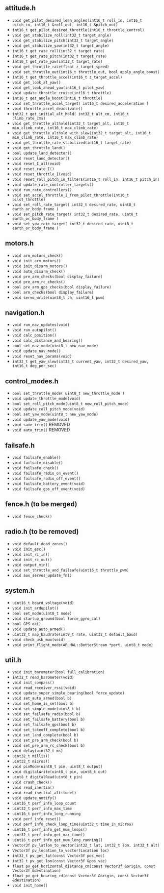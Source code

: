 
## attitude.h
- `void get_pilot_desired_lean_angles(int16_t roll_in, int16_t pitch_in, int16_t &roll_out, int16_t &pitch_out)`
- `int16_t get_pilot_desired_throttle(int16_t throttle_control)`
- `void get_stabilize_roll(int32_t target_angle)`
- `void get_stabilize_pitch(int32_t target_angle)`
- `void get_stabilize_yaw(int32_t target_angle)`
- `int16_t get_rate_roll(int32_t target_rate)`
- `int16_t get_rate_pitch(int32_t target_rate)`
- `int16_t get_rate_yaw(int32_t target_rate)`
- `void get_throttle_rate(float z_target_speed)`
- `void set_throttle_out(int16_t throttle_out, bool apply_angle_boost)`
- `int16_t get_throttle_accel(int16_t z_target_accel)`
- `void get_look_at_yaw()`
- `void get_look_ahead_yaw(int16_t pilot_yaw)`
- `void update_throttle_cruise(int16_t throttle)`
- `int16_t get_angle_boost(int16_t throttle)`
- `void set_throttle_accel_target( int16_t desired_acceleration )`
- `void throttle_accel_deactivate()`
- `int32_t get_initial_alt_hold( int32_t alt_cm, int16_t climb_rate_cms)`
- `void get_throttle_althold(int32_t target_alt, int16_t min_climb_rate, int16_t max_climb_rate)`
- `void get_throttle_althold_with_slew(int32_t target_alt, int16_t min_climb_rate, int16_t max_climb_rate)`
- `void get_throttle_rate_stabilized(int16_t target_rate)`
- `void get_throttle_land()`
- `bool update_land_detector()`
- `void reset_land_detector()`
- `void reset_I_all(void)`
- `void reset_rate_I()`
- `void reset_throttle_I(void)`
- `void reset_roll_pitch_in_filters(int16_t roll_in, int16_t pitch_in)`
- `void update_rate_controller_targets()`
- `void run_rate_controllers()`
- `void set_accel_throttle_I_from_pilot_throttle(int16_t pilot_throttle)`
- `void set_roll_rate_target( int32_t desired_rate, uint8_t earth_or_body_frame )`
- `void set_pitch_rate_target( int32_t desired_rate, uint8_t earth_or_body_frame )`
- `void set_yaw_rate_target( int32_t desired_rate, uint8_t earth_or_body_frame )`

## motors.h
- `void arm_motors_check()`
- `void init_arm_motors()`
- `void init_disarm_motors()`
- `void auto_disarm_check()`
- `void pre_arm_checks(bool display_failure)`
- `void pre_arm_rc_checks()`
- `bool pre_arm_gps_checks(bool display_failure)`
- `bool arm_checks(bool display_failure)`
- `void servo_write(uint8_t ch, uint16_t pwm)`

## navigation.h
- `void run_nav_updates(void)`
- `void run_autopilot()`
- `void calc_position()`
- `void calc_distance_and_bearing()`
- `bool set_nav_mode(uint8_t new_nav_mode)`
- `void update_nav_mode()`
- `void reset_nav_params(void)`
- `int32_t get_yaw_slew(int32_t current_yaw, int32_t desired_yaw, int16_t deg_per_sec)`

## control_modes.h
- `bool set_throttle_mode( uint8_t new_throttle_mode )`
- `void update_throttle_mode(void)`
- `bool set_roll_pitch_mode(uint8_t new_roll_pitch_mode)`
- `void update_roll_pitch_mode(void)`
- `bool set_yaw_mode(uint8_t new_yaw_mode)`
- `void update_yaw_mode(void)`
- `void save_trim()` REMOVED
- `void auto_trim()` REMOVED

## failsafe.h
- `void failsafe_enable()`
- `void failsafe_disable()`
- `void failsafe_check()`
- `void failsafe_radio_on_event()`
- `void failsafe_radio_off_event()`
- `void failsafe_battery_event(void)`
- `void failsafe_gps_off_event(void)`

## fence.h (to be merged)
- `void fence_check()`

## radio.h (to be removed)
- `void default_dead_zones()`
- `void init_esc()`
- `void init_rc_in()`
- `void init_rc_out()`
- `void output_min()`
- `void set_throttle_and_failsafe(uint16_t throttle_pwm)`
- `void aux_servos_update_fn()`

## system.h
- `uint16_t board_voltage(void)`
- `void init_ardupilot()`
- `bool set_mode(uint8_t mode)`
- `void startup_ground(bool force_gyro_cal)`
- `bool GPS_ok()`
- `void update_auto_armed()`
- `uint32_t map_baudrate(int8_t rate, uint32_t default_baud)`
- `void check_usb_mux(void)`
- `void print_flight_mode(AP_HAL::BetterStream *port, uint8_t mode)`

## util.h
- `void init_barometer(bool full_calibration)`
- `int32_t read_barometer(void)`
- `void init_compass()`
- `void read_receiver_rssi(void)`
- `void update_super_simple_bearing(bool force_update)`
- `void set_auto_armed(bool b)`
- `void set_home_is_set(bool b)`
- `void set_simple_mode(uint8_t b)`
- `void set_failsafe_radio(bool b)`
- `void set_failsafe_battery(bool b)`
- `void set_failsafe_gps(bool b)`
- `void set_takeoff_complete(bool b)`
- `void set_land_complete(bool b)`
- `void set_pre_arm_check(bool b)`
- `void set_pre_arm_rc_check(bool b)`
- `void delay(uint32_t ms)`
- `uint32_t millis()`
- `uint32_t micros()`
- `void pinMode(uint8_t pin, uint8_t output)`
- `void digitalWrite(uint8_t pin, uint8_t out)`
- `uint8_t digitalRead(uint8_t pin)`
- `void crash_check()`
- `void read_inertia()`
- `void read_inertial_altitude()`
- `void update_notify()`
- `uint16_t perf_info_loop_count`
- `uint32_t perf_info_max_time`
- `uint16_t perf_info_long_running`
- `void perf_info_reset()`
- `void perf_info_check_loop_time(uint32_t time_in_micros)`
- `uint16_t perf_info_get_num_loops()`
- `uint32_t perf_info_get_max_time()`
- `uint16_t perf_info_get_num_long_running()`
- `Vector3f pv_latlon_to_vector(int32_t lat, int32_t lon, int32_t alt)`
- `Vector3f pv_location_to_vector(Location loc)`
- `int32_t pv_get_lat(const Vector3f pos_vec)`
- `int32_t pv_get_lon(const Vector3f &pos_vec)`
- `float pv_get_horizontal_distance_cm(const Vector3f &origin, const Vector3f &destination)`
- `float pv_get_bearing_cd(const Vector3f &origin, const Vector3f &destination)`
- `void init_home()`





